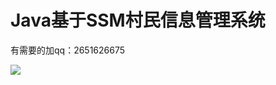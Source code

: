 # Java基于SSM村民信息管理系统
有需要的加qq：2651626675

<img src="https://img-blog.csdnimg.cn/2021011323354427.jpg?x-oss-process=image/watermark,type_ZmFuZ3poZW5naGVpdGk,shadow_10,text_aHR0cHM6Ly9ibG9nLmNzZG4ubmV0L3FxXzMxMjkzNTc1,size_16,color_FFFFFF,t_70">
